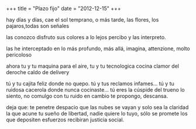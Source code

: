 +++
title = "Plazo fijo"
date = "2012-12-15"
+++

hay días y días,
cae el sol temprano,
o más tarde,
las flores, los pajaros,todas son señales
 
 
las conozco
 disfruto sus colores
a lo lejos percibo
y las interpreto.
 
 
las he interceptado
en lo más profundo, 
más allá, imagina,
attenzione, molto pericoloso
 
 
ahora tu y tu maquina para el aire,
tu y tu tecnologica cocina
clamor del deroche
caldo de delivery
 
 
tú y tu cajita feliz donde no quepo.
tú y tus reclamos infames...
tú y tu ruidosa cacerola donde nunca cocinaste...
tú eres la cúspide del trueno
lo siento, no comulgo
con tu ruido
en cambio te propongo,
descansa.
 
 
deja que:
te penetre despacio
que las nubes se vayan
y solo sea la claridad la que acune tu sueño de libertad,
nadie quiere lo tuyo,
sólo se promete
los que depositen esfuerzos recibiran justicia social.
